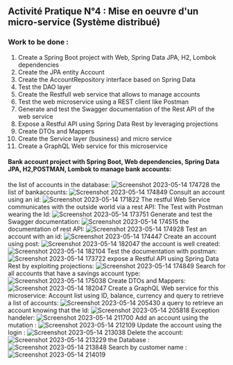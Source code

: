 ## Activité Pratique N°4 : Mise en oeuvre d'un micro-service (Système distribué)

### Work to be done :

1. Create a Spring Boot project with Web, Spring Data JPA, H2, Lombok dependencies
2. Create the JPA entity Account
3. Create the AccountRepository interface based on Spring Data
4. Test the DAO layer
5. Create the Restfull web service that allows to manage accounts
6. Test the web microservice using a REST client like Postman
7. Generate and test the Swagger documentation of the Rest API of the web service
8. Expose a Restful API using Spring Data Rest by leveraging projections
9. Create DTOs and Mappers
10. Create the Service layer (business) and micro service
11. Create a GraphQL Web service for this microservice 
        
        

#### Bank account project with Spring Boot, Web dependencies, Spring Data JPA, H2,POSTMAN, Lombok to manage bank accounts:
the list of accounts in the database:
![Screenshot 2023-05-14 174728](https://github.com/Walid35-web/Activit-Pratique-4-d-un-micro-service/assets/85175578/70b3046d-1039-4aff-9fc3-3d5a4ac5b728)
the list of bankaccounts:
![Screenshot 2023-05-14 174849](https://github.com/Walid35-web/Activit-Pratique-4-d-un-micro-service/assets/85175578/e0a5bd18-476f-4448-900b-fab94726dddd)
Consult an account using an id:
![Screenshot 2023-05-14 171822](https://github.com/Walid35-web/Activit-Pratique-4-d-un-micro-service/assets/85175578/f0a4bde6-bae6-4b14-804d-24acb4eda54e)
The restful Web Service communicates with the outside world via a rest API:
The Test with Postman wearing the Id:
![Screenshot 2023-05-14 173751](https://github.com/Walid35-web/Activit-Pratique-4-d-un-micro-service/assets/85175578/1ab90b91-2ed5-41f5-88c5-5fd8186108b5)
Generate and test the Swagger documentation:
![Screenshot 2023-05-14 174515](https://github.com/Walid35-web/Activit-Pratique-4-d-un-micro-service/assets/85175578/3ae1fce8-7832-47ae-80a6-6ff3ad9b7639)
the documentation of rest API:
![Screenshot 2023-05-14 174928](https://github.com/Walid35-web/Activit-Pratique-4-d-un-micro-service/assets/85175578/c89affae-89ea-4730-9178-0650ce294c09)
Test an account with an id:
![Screenshot 2023-05-14 174447](https://github.com/Walid35-web/Activit-Pratique-4-d-un-micro-service/assets/85175578/4e31b662-4f62-4184-bea5-344e0e0c9a5b)
Create an account using post:
![Screenshot 2023-05-14 182047](https://github.com/Walid35-web/Activit-Pratique-4-d-un-micro-service/assets/85175578/1ec444ee-bfe8-46cf-97a0-18ee59a00435)
the account is well created:
![Screenshot 2023-05-14 182104](https://github.com/Walid35-web/Activit-Pratique-4-d-un-micro-service/assets/85175578/68dcba11-4013-4528-84eb-ffea36875d76)
Test the documentation with postman:
![Screenshot 2023-05-14 173722](https://github.com/Walid35-web/Activit-Pratique-4-d-un-micro-service/assets/85175578/9c9ec3a4-c1fd-4798-859a-a1f2ffaea71a)
expose a Restful API using Spring Data Rest by exploiting projections:
![Screenshot 2023-05-14 174849](https://github.com/Walid35-web/Activit-Pratique-4-d-un-micro-service/assets/85175578/1f816284-072a-475a-8b85-35523746866a)
Search for all accounts that have a savings account type:
![Screenshot 2023-05-14 175038](https://github.com/Walid35-web/Activit-Pratique-4-d-un-micro-service/assets/85175578/616f3511-1d6e-4ee8-af56-37c260ba3146)
Create DTOs and Mappers:
![Screenshot 2023-05-14 182047](https://github.com/Walid35-web/Activit-Pratique-4-d-un-micro-service/assets/85175578/17261007-0cec-4cc2-9b32-43f3190ab040)
Create a GraphQL Web service for this microservice:
Account list using ID, balance, currency and query to retrieve a list of accounts:
![Screenshot 2023-05-14 205430](https://github.com/Walid35-web/Activit-Pratique-4-d-un-micro-service/assets/85175578/49b95ff4-2733-428b-a061-4a2feff7f427)
a query to retrieve an account knowing that the Id:
![Screenshot 2023-05-14 205818](https://github.com/Walid35-web/Activit-Pratique-4-d-un-micro-service/assets/85175578/5237b5da-c739-440c-9184-67245d80c649)
Exception handeler:
![Screenshot 2023-05-14 211700](https://github.com/Walid35-web/Activit-Pratique-4-d-un-micro-service/assets/85175578/6ff5c082-86bf-418d-8bb7-9888a5b6ad15)
Add an account using the mutation :
![Screenshot 2023-05-14 212109](https://github.com/Walid35-web/Activit-Pratique-4-d-un-micro-service/assets/85175578/fdd9ee29-6dce-4451-86d2-c0426f21cbcb)
Update the account using the login :
![Screenshot 2023-05-14 213038](https://github.com/Walid35-web/Activit-Pratique-4-d-un-micro-service/assets/85175578/81a72d44-3edd-4d11-be90-52334e3744bd)
Delete the account:
![Screenshot 2023-05-14 213229](https://github.com/Walid35-web/Activit-Pratique-4-d-un-micro-service/assets/85175578/c1029c6f-d158-43d0-a8f3-b5b2bc412871)
the Database :
![Screenshot 2023-05-14 213848](https://github.com/Walid35-web/Activit-Pratique-4-d-un-micro-service/assets/85175578/3edb9863-f15a-42d5-815a-37120d1b3e87)
Search by customer name :
![Screenshot 2023-05-14 214019](https://github.com/Walid35-web/Activit-Pratique-4-d-un-micro-service/assets/85175578/733c37a4-7de7-472b-974e-47ce840be1fc)




